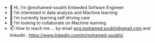 - 👋 Hi, I’m @mohamed-soubhi Embeded Sofware Engineer
- 👀 I’m interested in data analysis and Machine learning
- 🌱 I’m currently learning self driving care
- 💞️ I’m looking to collaborate on Machine learning
- 📫 How to reach me ... by email eng.mohamed.soubhi@gmail.com and linkedin : https://www.linkedin.com/in/mohamed-soubhi/

<!---
mohamed-soubhi/mohamed-soubhi is a ✨ special ✨ repository because its `README.md` (this file) appears on your GitHub profile.
You can click the Preview link to take a look at your changes.
--->
